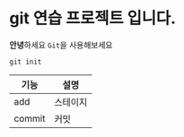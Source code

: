# git 연습 프로젝트 입니다.

**안녕**하세요
`Git`을 사용해보세요
```
git init
```

|기능|설명|
|---|---|
|add|스테이지|
|commit|커밋|
